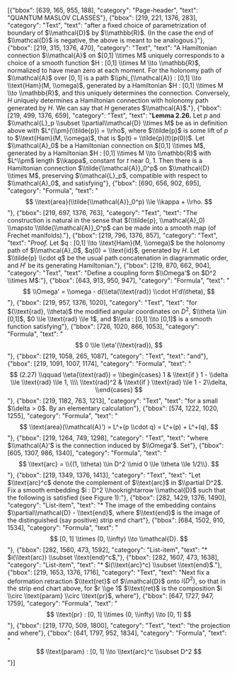 [{"bbox": [639, 165, 955, 188], "category": "Page-header", "text": "QUANTUM MASLOV CLASSES"}, {"bbox": [219, 221, 1376, 283], "category": "Text", "text": "after a fixed choice of parametrization of boundary of $\\mathcal{D}$ by $\\mathbb{R}$. (In the case the end of $\\mathcal{D}$ is negative, the above is meant to be analogous.)"}, {"bbox": [219, 315, 1376, 470], "category": "Text", "text": "A Hamiltonian connection $\\mathcal{A}$ on $[0,1] \\times M$ uniquely corresponds to a choice of a smooth function $H : [0,1] \\times M \\to \\mathbb{R}$, normalized to have mean zero at each moment. For the holonomy path of $\\mathcal{A}$ over $[0,1]$ is a path $\\phi_{\\mathcal{A}} : [0,1] \\to \\text{Ham}(M, \\omega)$, generated by a Hamiltonian $H : [0,1] \\times M \\to \\mathbb{R}$, and this uniquely determines the connection. Conversely, $H$ uniquely determines a Hamiltonian connection with holonomy path generated by $H$. We can say that $H$ generates $\\mathcal{A}$."}, {"bbox": [219, 499, 1376, 659], "category": "Text", "text": "**Lemma 2.26.** Let $p$ and $\\mathcal{L}_p \\subset \\partial\\mathcal{D} \\times M$ be as in definition above with $L^{\\pm}(\\tilde{p}) = \\rho$, where $\\tilde{p}$ is some lift of $p$ to $\\text{Ham}(M, \\omega)$, that is $p(t) = \\tilde{p}(t)(p(0))$. Let $\\mathcal{A}_0$ be a Hamiltonian connection on $[0,1] \\times M$, generated by a Hamiltonian $H : [0,1] \\times M \\to \\mathbb{R}$ with $L^\\pm$ length $\\kappa$, constant for $t$ near 0, 1. Then there is a Hamiltonian connection $\\tilde{\\mathcal{A}}_0^p$ on $\\mathcal{D} \\times M$, preserving $\\mathcal{L}_p$, compatible with respect to $\\mathcal{A}_0$, and satisfying"}, {"bbox": [690, 656, 902, 695], "category": "Formula", "text": "$$ \\text{area}(\\tilde{\\mathcal{A}}_0^p) \\le \\kappa + \\rho. $$"}, {"bbox": [219, 697, 1376, 763], "category": "Text", "text": "The construction is natural in the sense that $(\\tilde{p}, \\mathcal{A}_0) \\mapsto \\tilde{\\mathcal{A}}_0^p$ can be made into a smooth map (of Frechet manifolds)."}, {"bbox": [219, 796, 1376, 857], "category": "Text", "text": "*Proof.* Let $q : [0,1] \\to \\text{Ham}(M, \\omega)$ be the holonomy path of $\\mathcal{A}_0$, $q(0) = \\text{id}$, generated by $H$. Let $\\tilde{p} \\cdot q$ be the usual path concatenation in diagrammatic order, and $H'$ be its generating Hamiltonian."}, {"bbox": [219, 870, 662, 904], "category": "Text", "text": "Define a coupling form $\\Omega'$ on $D^2 \\times M$:"}, {"bbox": [643, 913, 950, 947], "category": "Formula", "text": "$$ \\Omega' = \\omega - d(\\eta(\\text{rad}) \\cdot H'd\\theta), $$"}, {"bbox": [219, 957, 1376, 1020], "category": "Text", "text": "for $(\\text{rad}, \\theta)$ the modified angular coordinates on $D^2$, $\\theta \\in [0,1]$, $0 \\le \\text{rad} \\le 1$, and $\\eta : [0,1] \\to [0,1]$ is a smooth function satisfying"}, {"bbox": [726, 1020, 866, 1053], "category": "Formula", "text": "$$ 0 \\le \\eta'(\\text{rad}), $$"}, {"bbox": [219, 1058, 265, 1087], "category": "Text", "text": "and"}, {"bbox": [219, 1091, 1007, 1174], "category": "Formula", "text": "$$ (2.27) \\qquad \\eta(\\text{rad}) = \\begin{cases} 1 & \\text{if } 1 - \\delta \\le \\text{rad} \\le 1, \\\\ \\text{rad}^2 & \\text{if } \\text{rad} \\le 1 - 2\\delta, \\end{cases} $$"}, {"bbox": [219, 1182, 763, 1213], "category": "Text", "text": "for a small $\\delta > 0$. By an elementary calculation"}, {"bbox": [574, 1222, 1020, 1255], "category": "Formula", "text": "$$ \\text{area}(\\mathcal{A}') = L^+(p \\cdot q) = L^+(p) + L^+(q), $$"}, {"bbox": [219, 1264, 749, 1298], "category": "Text", "text": "where $\\mathcal{A}'$ is the connection induced by $\\Omega'$. Set"}, {"bbox": [605, 1307, 986, 1340], "category": "Formula", "text": "$$ \\text{arc} = \\{(1, \\theta) \\in D^2 \\mid 0 \\le \\theta \\le 1/2\\}. $$"}, {"bbox": [219, 1349, 1376, 1413], "category": "Text", "text": "Let $\\text{arc}^c$ denote the complement of $\\text{arc}$ in $\\partial D^2$. Fix a smooth embedding $i : D^2 \\hookrightarrow \\mathcal{D}$ such that the following is satisfied (see Figure 1):"}, {"bbox": [282, 1429, 1376, 1490], "category": "List-item", "text": "* The image of the embedding contains $\\partial\\mathcal{D} - \\text{end}$, where $\\text{end}$ is the image of the distinguished (say positive) strip end chart"}, {"bbox": [684, 1502, 910, 1534], "category": "Formula", "text": "$$ [0, 1] \\times (0, \\infty) \\to \\mathcal{D}. $$"}, {"bbox": [282, 1560, 473, 1592], "category": "List-item", "text": "* $i(\\text{arc}) \\subset \\text{end}^c$,"}, {"bbox": [282, 1607, 473, 1638], "category": "List-item", "text": "* $i(\\text{arc}^c) \\subset \\text{end}$."}, {"bbox": [219, 1653, 1376, 1716], "category": "Text", "text": "Next fix a deformation retraction $\\text{ret}$ of $\\mathcal{D}$ onto $i(D^2)$, so that in the strip end chart above, for $r \\ge 1$ $\\text{ret}$ is the composition $i \\circ \\text{param} \\circ \\text{pr}$, where"}, {"bbox": [647, 1727, 947, 1759], "category": "Formula", "text": "$$ \\text{pr} : [0, 1] \\times (0, \\infty) \\to [0, 1] $$"}, {"bbox": [219, 1770, 509, 1800], "category": "Text", "text": "the projection and where"}, {"bbox": [641, 1797, 952, 1834], "category": "Formula", "text": "$$ \\text{param} : [0, 1] \\to \\text{arc}^c \\subset D^2 $$"}]